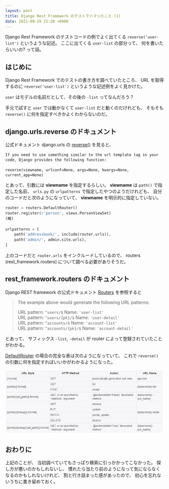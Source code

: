 ```yaml
---
layout: post
title: Django Rest Framework のテストでハマったこと (1)
date: 2021-09-29 21:20 +0900
---
```


Django Rest Framework のテストコードの例でよく出てくる
`reverse('user-list')`
というような記述。
ここに出てくる `user-list` の部分って、
何を書いたらいいの? って話。

## はじめに

Django Rest Framework でのテストの書き方を調べていたところ、
URL を取得するのに
`reverse('user-list')`
というような記述例をよく見かけた。

`user` はモデルの名前だとして、その後の `-list` ってなんだろう？

手元で試すと `user` では動かなくて `user-list` だと動くのだけれども、
そもそも
`reverse()`
に何を指定すべきかよくわからないのだ。

## django.urls.reverse のドキュメント

公式ドキュメント django.urls の
[reverse()](https://docs.djangoproject.com/en/3.2/ref/urlresolvers/#reverse)
を見ると、

```
If you need to use something similar to the url template tag in your code, Django provides the following function:

reverse(viewname, urlconf=None, args=None, kwargs=None, current_app=None)
```

とあって、引数には
**viewname**
を指定するらしい。
**viewname**
は `path()` で指定した名前、
`urls.py` の `urlpatterns` で指定したやつのようだけれども、
自分のコードだと次のようになっていて、
**viewname** を明示的に指定していない。

```python
router = routers.DefaultRouter()
router.register(r'person', views.PersonViewSet)
(略)

urlpatterns = [
    path('addressbook/', include(router.urls)),
    path('admin/', admin.site.urls),
]
```

上のコードだと `router.urls` をインクルードしているので、
routers (rest_framework.routers) について調べる必要がありそうだ。

## rest_framework.routers のドキュメント

Django REST framework の公式ドキュメント
[Routers](https://www.django-rest-framework.org/api-guide/routers/)
を参照すると


> The example above would generate the following URL patterns:
> 
> URL pattern: `^users/$` Name: `'user-list'`<br>
> URL pattern: `^users/{pk}/$` Name: `'user-detail'`<br>
> URL pattern: `^accounts/$` Name: `'account-list'`<br>
> URL pattern: `^accounts/{pk}/$` Name: `'account-detail'`

とあって、
サフィックス
`-list`, `-detail`
が router によって登録されていたことがわかる。

[DefaultRouter](https://www.django-rest-framework.org/api-guide/routers/#defaultrouter)
の場合の完全な表は次のようになっていて、
これで `reverse()` の引数に何を指定すればいいかがわかるようになった。

![DefaultRouter](/images/2021-09-29-django-rest-defaultrouter.png)

## おわりに

上記のことが、
当初調べていてもさっぱり検索に引っかかってこなかった。
探し方が悪いのかもしれないし、
慣れたら当たり前のようになって気にならなくなるのかもしれないけれど、
割と行き詰まった感があったので、
初心を忘れないうちに書き留めておく。
